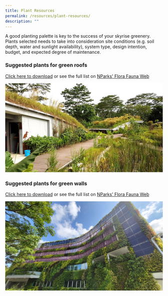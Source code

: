 ```yaml
---
title: Plant Resources
permalink: /resources/plant-resources/
description: ""
---
```

A good planting palette is key to the success of your skyrise greenery. Plants selected needs to take into consideration site conditions (e.g. soil depth, water and sunlight availability), system type, design intention, budget, and expected degree of maintenance. 

### **Suggested plants for green roofs**
[Click here to download](/files/Plant%20resources/suggested%20plant%20species%20for%20green%20roofs.pdf) or see the full list on [NParks' Flora Fauna Web](https://www.nparks.gov.sg/florafaunaweb/species-search?tag={50240719-F8B3-4F3D-9106-464B070D91A0}|{CF7C53EB-DA70-4767-9BB4-0A87B22E642E})

<img style="width:600px" src="/images/Skyrise%20Greenery/Kranji.jpg">

### **Suggested plants for green walls** 
[Click here to download](/files/Plant%20resources/suggested%20plant%20species%20for%20green%20walls.pdf) or see the full list on [NParks' Flora Fauna Web]()

<img style="width:600px" src="/images/Skyrise%20Greenery/keppel.jpg">